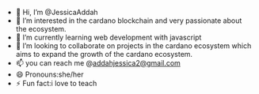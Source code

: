 - 👋 Hi, I’m @JessicaAddah
- 👀 I’m interested in the cardano blockchain and very passionate about the ecosystem.
- 🌱 I’m currently learning web development with javascript
- 💞️ I’m looking to collaborate on projects in the cardano ecosystem which aims to expand the growth of the cardano ecosystem.
- 📫 you can reach me @addahjessica2@gmail.com
- 😄 Pronouns:she/her
- ⚡ Fun fact:i love to teach

<!---
JessicaAddah/JessicaAddah is a ✨ special ✨ repository because its `README.md` (this file) appears on your GitHub profile.
You can click the Preview link to take a look at your changes.
--->
